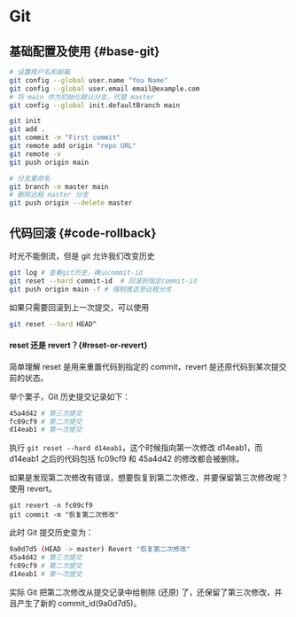 # Git

## 基础配置及使用 {#base-git}

```sh
# 设置用户名和邮箱
git config --global user.name "You Name"
git config --global user.email email@example.com
# 将 main 作为初始化默认分支，代替 master
git config --global init.defaultBranch main

git init
git add .
git commit -m "First commit"
git remote add origin "repo URL"
git remote -v
git push origin main

# 分支重命名
git branch -m master main
# 删除远程 master 分支
git push origin --delete master
```

## 代码回滚 {#code-rollback}

时光不能倒流，但是 git 允许我们改变历史

```sh
git log # 查看git历史，确认commit-id
git reset --hard commit-id  # 回滚到指定commit-id
git push origin main -f # 强制推送至远程分支
```

如果只需要回滚到上一次提交，可以使用

```sh
git reset --hard HEAD^
```

#### reset 还是 revert？{#reset-or-revert}

简单理解 reset 是用来重置代码到指定的 commit，revert 是还原代码到某次提交前的状态。<br/>

举个栗子，Git 历史提交记录如下：

```sh
45a4d42 # 第三次提交
fc09cf9 # 第二次提交
d14eab1 # 第一次提交
```

执行 `git reset --hard d14eab1`，这个时候指向第一次修改 d14eab1，而 d14eab1 之后的代码包括 fc09cf9 和 45a4d42 的修改都会被删除。<br />

如果是发现第二次修改有错误，想要恢复到第二次修改，并要保留第三次修改呢？使用 revert。<br />

```
git revert -n fc09cf9
git commit -m "恢复第二次修改"
```

此时 Git 提交历史变为：

```sh
9a0d7d5 (HEAD -> master) Revert "恢复第二次修改"
45a4d42 # 第三次提交
fc09cf9 # 第二次提交
d14eab1 # 第一次提交
```

实际 Git 把第二次修改从提交记录中给剔除 (还原) 了，还保留了第三次修改，并且产生了新的 commit_id(9a0d7d5)。
